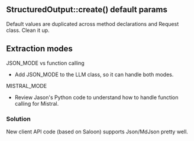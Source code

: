 ## StructuredOutput::create() default params

Default values are duplicated across method declarations and Request class.
Clean it up.

## Extraction modes

JSON_MODE vs function calling
 - Add JSON_MODE to the LLM class, so it can handle both modes.

MISTRAL_MODE
 - Review Jason's Python code to understand how to handle function calling for Mistral.

### Solution

New client API code (based on Saloon) supports Json/MdJson pretty well.
